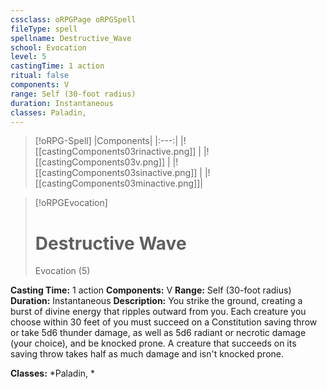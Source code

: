 ```yaml
---
cssclass: oRPGPage oRPGSpell
fileType: spell
spellname: Destructive_Wave
school: Evocation
level: 5
castingTime: 1 action
ritual: false
components: V
range: Self (30-foot radius)
duration: Instantaneous
classes: Paladin,
---
```

> [!oRPG-Spell]
> |Components|
> |:---:|
> |![[castingComponents03rinactive.png]] |
> |![[castingComponents03v.png]] |
> |![[castingComponents03sinactive.png]] |
> |![[castingComponents03minactive.png]]|

> [!oRPGEvocation]
>#  Destructive Wave
> Evocation  (5)

**Casting Time:** 1 action
**Components:** V
**Range:** Self (30-foot radius)
**Duration:**  Instantaneous
**Description:**
You strike the ground, creating a burst of divine energy that ripples outward from you. Each creature you choose within 30 feet of you must succeed on a Constitution saving throw or take 5d6 thunder damage, as well as 5d6 radiant or necrotic damage (your choice), and be knocked prone. A creature that succeeds on its saving throw takes half as much damage and isn't knocked prone.



**Classes:**  *Paladin, *


